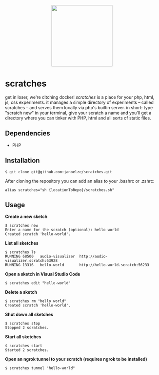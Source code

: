 <p align="center">
  <br>
  <img width="200" src="https://i.imgur.com/wPatf2t.png" />
  <br>
</p>

# scratches

get in loser, we're ditching docker! _scratches_ is a place for your php, html, js, css experiments. it manages a simple directory of experiments – called scratches – and serves them locally via php's builtin server. in short: type "scratch new" in your terminal, give your scratch a name and you'll get a directory where you can tinker with PHP, html and all sorts of static files.

## Dependencies

* PHP

## Installation

```
$ git clone git@github.com:janoelze/scratches.git
```

After cloning the repository you can add an alias to your .bashrc or .zshrc:

```
alias scratches="sh {locationToRepo}/scratches.sh"
```

## Usage

__Create a new sketch__
```
$ scratches new
Enter a name for the scratch (optional): hello world
Created scratch 'hello-world'.
```

__List all sketches__
```
$ scratches ls
RUNNING	68500	audio-visualizer  http://audio-visualizer.scratch:63928
RUNNING	13316	hello-world       http://hello-world.scratch:56233
```

__Open a sketch in Visual Studio Code__
```
$ scratches edit "hello-world"
```

__Delete a sketch__
```
$ scratches rm "hello world"
Created scratch 'hello-world'.
```

__Shut down all sketches__
```
$ scratches stop
Stopped 2 scratches.
```

__Start all sketches__
```
$ scratches start
Started 2 scratches.
```
__Open an ngrok tunnel to your scratch (requires ngrok to be installed)__
```
$ scratches tunnel "hello-world"
```
